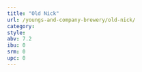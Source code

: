 ```yaml
---
title: "Old Nick"
url: /youngs-and-company-brewery/old-nick/
category: 
style: 
abv: 7.2
ibu: 0
srm: 0
upc: 0
---
```


